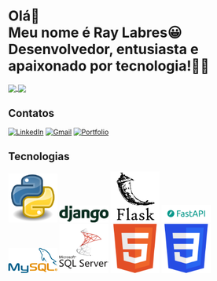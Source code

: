# Olá👋 <br>Meu nome é Ray Labres😀<br>Desenvolvedor, entusiasta e apaixonado por tecnologia!👨‍💻
<div>
<a href="https://github.com/raylabres">
  <img height=190 align="center" src="https://github-readme-stats.vercel.app/api?username=raylabres&theme=blue-green&layout=compact&langs_count=8&count_private=true&card_width=250"/>
</a>
<a href="https://github.com/raylabres">
  <img height=190 align="center" src="https://github-readme-stats.vercel.app/api/top-langs?username=raylabres&theme=blue-green&layout=compact&langs_count=8&count_private=true&card_width=290" />
</a>
</div>

## Contatos
[![LinkedIn](https://img.shields.io/badge/LinkedIn-0077B5?style=for-the-badge&logo=linkedin&logoColor=white)](www.linkedin.com/in/ray-labres)
[![Gmail](https://img.shields.io/badge/Gmail-333333?style=for-the-badge&logo=gmail&logoColor=red)](mailto:raylabres@gmail.com)
[![Portfolio](https://img.shields.io/badge/Portfolio-6a0dad?style=for-the-badge&logo=googlechrome&logoColor=white)](https://raylabres.onrender.com/)

## Tecnologias
<div>
<img src="https://github.com/raylabres/raylabres/blob/main/imagens/python.png" alt="python" width="100"/>
<img src="https://github.com/raylabres/raylabres/blob/main/imagens/django.png" alt="django" width="100"/>
<img src="https://github.com/raylabres/raylabres/blob/main/imagens/flask.png" alt="flask" width="100"/>
<img src="https://github.com/raylabres/raylabres/blob/main/imagens/fastapi.png" alt="fastapi" width="100"/>
<img src="https://github.com/raylabres/raylabres/blob/main/imagens/mysql.png" alt="mysql" width="100"/>
<img src="https://github.com/raylabres/raylabres/blob/main/imagens/sqlserver.png" alt="sqlserver" width="100"/>
<img src="https://github.com/raylabres/raylabres/blob/main/imagens/html.png" alt="html" width="100"/>
<img src="https://github.com/raylabres/raylabres/blob/main/imagens/css.png" alt="css" width="100"/>
</div>
